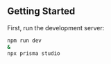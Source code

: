 ## Getting Started

First, run the development server:

```bash
npm run dev
&
npx prisma studio
```
